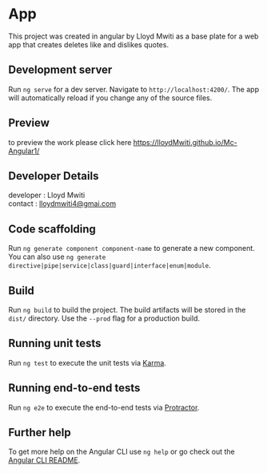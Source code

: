 # App

This project was created in angular by Lloyd Mwiti as a base plate for a web app that creates deletes like and dislikes quotes.

## Development server

Run `ng serve` for a dev server. Navigate to `http://localhost:4200/`. The app will automatically reload if you change any of the source files.

## Preview 

to preview the work please click here https://lloydMwiti.github.io/Mc-Angular1/

## Developer Details

developer : Lloyd Mwiti \
contact : lloydmwiti4@gmai.com

## Code scaffolding

Run `ng generate component component-name` to generate a new component. You can also use `ng generate directive|pipe|service|class|guard|interface|enum|module`.

## Build

Run `ng build` to build the project. The build artifacts will be stored in the `dist/` directory. Use the `--prod` flag for a production build.

## Running unit tests

Run `ng test` to execute the unit tests via [Karma](https://karma-runner.github.io).

## Running end-to-end tests

Run `ng e2e` to execute the end-to-end tests via [Protractor](http://www.protractortest.org/).

## Further help

To get more help on the Angular CLI use `ng help` or go check out the [Angular CLI README](https://github.com/angular/angular-cli/blob/master/README.md).
